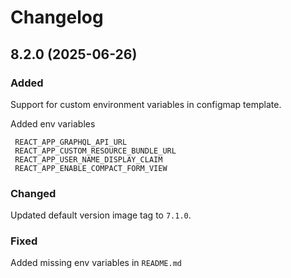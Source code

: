 # Changelog
## 8.2.0 (2025-06-26)
### Added
   Support for custom environment variables in configmap template.

  Added env variables

     REACT_APP_GRAPHQL_API_URL
     REACT_APP_CUSTOM_RESOURCE_BUNDLE_URL
     REACT_APP_USER_NAME_DISPLAY_CLAIM
     REACT_APP_ENABLE_COMPACT_FORM_VIEW
### Changed
  Updated default version image tag to `7.1.0`.
### Fixed
   Added missing env variables in `README.md`